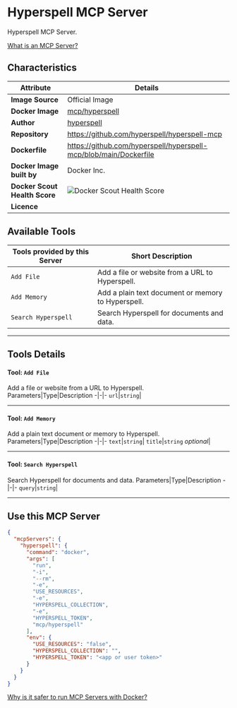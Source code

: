# Hyperspell MCP Server

Hyperspell MCP Server.

[What is an MCP Server?](https://www.anthropic.com/news/model-context-protocol)

## Characteristics
Attribute|Details|
|-|-|
**Image Source**|Official Image
**Docker Image**|[mcp/hyperspell](https://hub.docker.com/repository/docker/mcp/hyperspell)
**Author**|[hyperspell](https://github.com/hyperspell)
**Repository**|https://github.com/hyperspell/hyperspell-mcp
**Dockerfile**|https://github.com/hyperspell/hyperspell-mcp/blob/main/Dockerfile
**Docker Image built by**|Docker Inc.
**Docker Scout Health Score**| ![Docker Scout Health Score](https://api.scout.docker.com/v1/policy/insights/org-image-score/badge/mcp/hyperspell)
**Licence**|

## Available Tools
Tools provided by this Server|Short Description
-|-
`Add File`|Add a file or website from a URL to Hyperspell.|
`Add Memory`|Add a plain text document or memory to Hyperspell.|
`Search Hyperspell`|Search Hyperspell for documents and data.|

---
## Tools Details

#### Tool: **`Add File`**
Add a file or website from a URL to Hyperspell.
Parameters|Type|Description
-|-|-
`url`|`string`|

---
#### Tool: **`Add Memory`**
Add a plain text document or memory to Hyperspell.
Parameters|Type|Description
-|-|-
`text`|`string`|
`title`|`string` *optional*|

---
#### Tool: **`Search Hyperspell`**
Search Hyperspell for documents and data.
Parameters|Type|Description
-|-|-
`query`|`string`|

---
## Use this MCP Server

```json
{
  "mcpServers": {
    "hyperspell": {
      "command": "docker",
      "args": [
        "run",
        "-i",
        "--rm",
        "-e",
        "USE_RESOURCES",
        "-e",
        "HYPERSPELL_COLLECTION",
        "-e",
        "HYPERSPELL_TOKEN",
        "mcp/hyperspell"
      ],
      "env": {
        "USE_RESOURCES": "false",
        "HYPERSPELL_COLLECTION": "",
        "HYPERSPELL_TOKEN": "<app or user token>"
      }
    }
  }
}
```

[Why is it safer to run MCP Servers with Docker?](https://www.docker.com/blog/the-model-context-protocol-simplifying-building-ai-apps-with-anthropic-claude-desktop-and-docker/)
